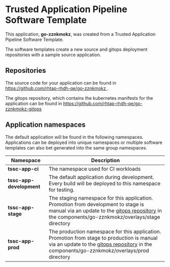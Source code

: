 # Trusted Application Pipeline Software Template

This application, **go-zznkmokz**, was created from a Trusted Application Pipeline Software Template.

The software templates create a new source and gitops deployment repositories with a sample source application. 

## Repositories

The source code for your application can be found in [https://github.com/rhtap-rhdh-qe/go-zznkmokz ](https://github.com/rhtap-rhdh-qe/go-zznkmokz ).
 
The gitops repository, which contains the kubernetes manifests for the application can be found in 
[https://github.com/rhtap-rhdh-qe/go-zznkmokz-gitops ](https://github.com/rhtap-rhdh-qe/go-zznkmokz-gitops ) 

## Application namespaces 

The default application will be found in the following namespaces. Applications can be deployed into unique namespaces or multiple software templates can also bet generated into the same group namespaces.  

|  Namespace   |  Description   |  
| -------- | -------- |
| **tssc-app-ci** | The namespace used for CI workloads |
| **tssc-app-development** | The default application during development. Every build will be deployed to this namespace for testing. |
| **tssc-app-stage** | The staging namespace for this application. Promotion from development to stage is manual via an update to the [gitops repository](https://github.com/rhtap-rhdh-qe/go-zznkmokz-gitops ) in the components/go-zznkmokz/overlays/stage directory |
| **tssc-app-prod** | The production namespace for this application. Promotion from stage to production is manual via an update to the [gitops repository](https://github.com/rhtap-rhdh-qe/go-zznkmokz-gitops ) in the components/go-zznkmokz/overlays/prod directory |